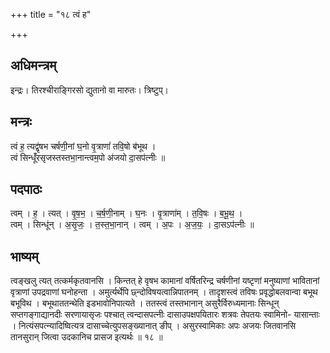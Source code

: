 +++
title = "१८ त्वं ह"

+++
## अधिमन्त्रम्
इन्द्रः। तिरश्चीराङ्गिरसो द्युतानो वा मारुतः। त्रिष्टुप्।

## मन्त्रः
त्वं ह॒ त्यद्वृ॑षभ चर्षणी॒नां घ॒नो वृ॒त्राणां॑ तवि॒षो ब॑भूथ ।  
त्वं सिन्धूँ॑रसृजस्तस्तभा॒नान्त्वम॒पो अ॑जयो दा॒सप॑त्नीः ॥

## पदपाठः
त्वम् । ह॒ । त्यत् । वृ॒ष॒भ॒ । च॒र्ष॒णी॒नाम् । घ॒नः । वृ॒त्राणा॑म् । त॒वि॒षः । ब॒भू॒थ॒ ।  
त्वम् । सिन्धू॑न् । अ॒सृ॒जः॒ । त॒स्त॒भा॒नान् । त्वम् । अ॒पः । अ॒ज॒यः॒ । दा॒सऽप॑त्नीः ॥

## भाष्यम्
त्वङ्खलु त्यत् तत्कर्मकृतवानसि । किन्तत् हे वृषभ कामानां वर्षितरिन्द्र चर्षणीनां यष्टृणां मनुष्याणां भावितानां वृत्राणां उपद्रवाणां घनोहन्ता । अमुर्त्यर्थेपि छ्न्दोविषयत्वान्निपातनम् । तादृशस्त्वं तविषः प्रवृद्धोबलवान्वा बभूथ बभूविथ । बभूथाततन्थेति इडभावोनिपात्यते । ततस्त्वं तस्तभानान् असुरैर्विरुध्यमानाः सिन्धून् सप्तगङ्गाद्यानदीः सरणायासृजः पश्चात् त्वन्दासपत्नीः दासाउपक्षपयितारः शत्रवः तेपतयः स्वामिनो- यासान्ताः । नित्यंसपत्न्यादिष्वित्यत्र दासाच्चेत्युपसङ्ख्यानात् ङीप् । असुरस्वामिकाः अपः अजयः जितवानसि तानसुरान् जित्वा उदकानिच प्रासज इत्यर्थः ॥ १८ ॥